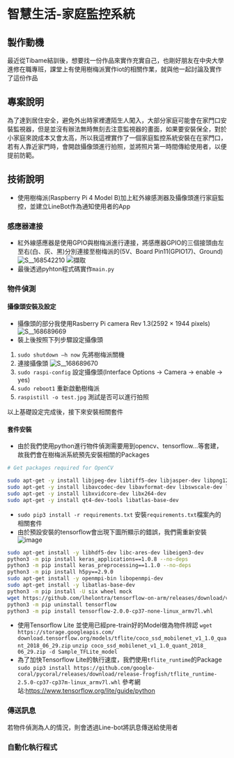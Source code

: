 # 智慧生活-家庭監控系統
## 製作動機
最近從Tibame結訓後，想要找一份作品來實作充實自己，也剛好朋友在中央大學進修在職專班，課堂上有使用樹梅派實作iot的相關作業，就與他一起討論及實作了這份作品

## 專案說明
為了達到居住安全，避免外出時家裡遭陌生人闖入，大部分家庭可能會在家門口安裝監視器，但是並沒有辦法無時無刻去注意監視器的畫面，如果要安裝保全，對於小家庭來說成本又會太高，所以我這裡實作了一個家庭監控系統安裝在在家門口，若有人靠近家門時，會開啟攝像頭進行拍照，並將照片第一時間傳給使用者，以便提前防範。

## 技術說明
- 使用樹梅派(Raspberry Pi 4 Model B)加上紅外線感測器及攝像頭進行家庭監控，並建立LineBot作為通知使用者的App

### 感應器連接
- 紅外線感應器是使用GPIO與樹梅派進行連接，將感應器GPIO的三個接頭由左至右(白、灰、黑)分別連接至樹梅派的(5V、Board Pin11(GPIO17)、Ground)
![S__168542210](https://user-images.githubusercontent.com/78791996/128961926-32ad7927-e507-4523-a27f-66b967208dbe.jpg)
![擷取](https://user-images.githubusercontent.com/78791996/128961933-1d8e97a7-e882-4350-bbbd-aea347638cc3.PNG)
- 最後透過pyhton程式碼實作`main.py`

### 物件偵測
#### 攝像頭安裝及設定
- 攝像頭的部分我使用Rasberry Pi camera Rev 1.3(2592 × 1944 pixels)
![S__168689669](https://user-images.githubusercontent.com/78791996/129122858-6355a788-2c51-4d95-a091-6c4ab7eeca7c.jpg)
- 裝上後按照下列步驟設定攝像頭
1. `sudo shutdown –h now` 先將樹梅派關機
2. 連接攝像頭
![S__168689670](https://user-images.githubusercontent.com/78791996/129126215-477a697d-8961-4c9d-af1d-fecaa99fe469.jpg)
3. `sudo raspi-config` 設定攝像頭(Interface Options -> Camera -> enable -> yes)
4. `sudo reboot1`  重新啟動樹梅派
5. `raspistill -o test.jpg` 測試是否可以進行拍照

以上基礎設定完成後，接下來安裝相關套件
#### 套件安裝
- 由於我們使用python進行物件偵測需要用到opencv、tensorflow...等套建，故我們會在樹梅派系統預先安裝相關的Packages
```bash
# Get packages required for OpenCV

sudo apt-get -y install libjpeg-dev libtiff5-dev libjasper-dev libpng12-dev
sudo apt-get -y install libavcodec-dev libavformat-dev libswscale-dev libv4l-dev
sudo apt-get -y install libxvidcore-dev libx264-dev
sudo apt-get -y install qt4-dev-tools libatlas-base-dev
```
- `sudo pip3 install -r requirements.txt` 安裝`requirements.txt`檔案內的相關套件
- 由於預設安裝的tensorflow會出現下圖所顯示的錯誤，我們需重新安裝
![image](https://user-images.githubusercontent.com/78791996/129132603-5b1e6eb8-974a-4d5b-a5f6-c0b2bf3104b1.png)
```bash
sudo apt-get install -y libhdf5-dev libc-ares-dev libeigen3-dev
python3 -m pip install keras_applications==1.0.8 --no-deps
python3 -m pip install keras_preprocessing==1.1.0 --no-deps
python3 -m pip install h5py==2.9.0
sudo apt-get install -y openmpi-bin libopenmpi-dev
sudo apt-get install -y libatlas-base-dev
python3 -m pip install -U six wheel mock
wget https://github.com/lhelontra/tensorflow-on-arm/releases/download/v2.0.0/tensorflow-2.0.0-cp37-none-linux_armv7l.whl
python3 -m pip uninstall tensorflow
python3 -m pip install tensorflow-2.0.0-cp37-none-linux_armv7l.whl
```
- 使用Tensorflow Lite 並使用已經pre-train好的Model做為物件辨認
`wget https://storage.googleapis.com/ download.tensorflow.org/models/tflite/coco_ssd_mobilenet_v1_1.0_quant_2018_06_29.zip`
`unzip coco_ssd_mobilenet_v1_1.0_quant_2018_ 06_29.zip -d Sample_TFLite_model`
- 為了加快Tensorflow Lite的執行速度，我們使用`tflite_runtime`的Package
`sudo pip3 install https://github.com/google-coral/pycoral/releases/download/release-frogfish/tflite_runtime-2.5.0-cp37-cp37m-linux_armv7l.whl`
參考網站:https://www.tensorflow.org/lite/guide/python




### 傳送訊息
若物件偵測為人的情況，則會透過Line-bot將訊息傳送給使用者

### 自動化執行程式



